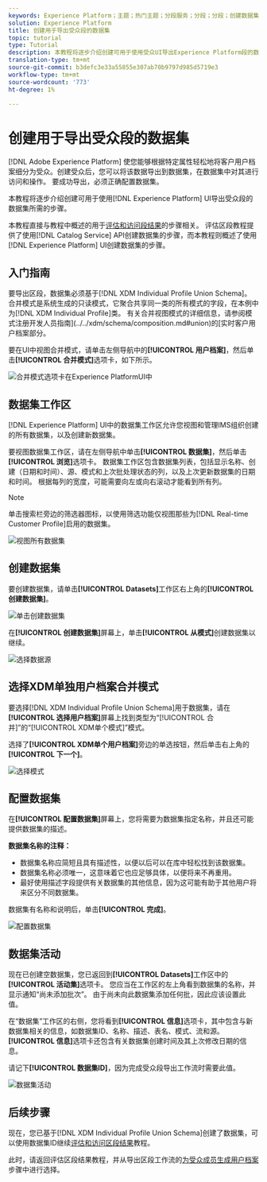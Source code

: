 ```yaml
---
keywords: Experience Platform；主题；热门主题；分段服务；分段；分段；创建数据集；导出受众段；导出段；
solution: Experience Platform
title: 创建用于导出受众段的数据集
topic: tutorial
type: Tutorial
description: 本教程将逐步介绍创建可用于使用受众UI导出Experience Platform段的数据集所需的步骤。
translation-type: tm+mt
source-git-commit: b3defc3e33a55855e307ab70b9797d985d5719e3
workflow-type: tm+mt
source-wordcount: '773'
ht-degree: 1%

---
```



# 创建用于导出受众段的数据集

[!DNL Adobe Experience Platform] 使您能够根据特定属性轻松地将客户用户档案细分为受众。创建受众后，您可以将该数据导出到数据集，在数据集中对其进行访问和操作。 要成功导出，必须正确配置数据集。

本教程将逐步介绍创建可用于使用[!DNL Experience Platform] UI导出受众段的数据集所需的步骤。

本教程直接与教程中概述的用于[评估和访问段结果](./evaluate-a-segment.md)的步骤相关。 评估区段教程提供了使用[!DNL Catalog Service] API创建数据集的步骤，而本教程则概述了使用[!DNL Experience Platform] UI创建数据集的步骤。

## 入门指南

要导出区段，数据集必须基于[!DNL XDM Individual Profile Union Schema]。 合并模式是系统生成的只读模式，它聚合共享同一类的所有模式的字段，在本例中为[!DNL XDM Individual Profile]类。 有关合并视图模式的详细信息，请参阅模式注册开发人员指南](../../xdm/schema/composition.md#union)的[实时客户用户档案部分。

要在UI中视图合并模式，请单击左侧导航中的&#x200B;**[!UICONTROL 用户档案]**，然后单击&#x200B;**[!UICONTROL 合并模式]**&#x200B;选项卡，如下所示。

![合并模式选项卡在Experience PlatformUI中](../images/tutorials/segment-export-dataset/union-schema-ui.png)


## 数据集工作区

[!DNL Experience Platform] UI中的数据集工作区允许您视图和管理IMS组织创建的所有数据集，以及创建新数据集。

要视图数据集工作区，请在左侧导航中单击&#x200B;**[!UICONTROL 数据集]**，然后单击&#x200B;**[!UICONTROL 浏览]**&#x200B;选项卡。 数据集工作区包含数据集列表，包括显示名称、创建（日期和时间）、源、模式和上次批处理状态的列，以及上次更新数据集的日期和时间。 根据每列的宽度，可能需要向左或向右滚动才能看到所有列。

>[!NOTE]
>
>单击搜索栏旁边的筛选器图标，以使用筛选功能仅视图那些为[!DNL Real-time Customer Profile]启用的数据集。

![视图所有数据集](../images/tutorials/segment-export-dataset/datasets-workspace.png)

## 创建数据集

要创建数据集，请单击&#x200B;**[!UICONTROL Datasets]**&#x200B;工作区右上角的&#x200B;**[!UICONTROL 创建数据集]**。

![单击创建数据集](../images/tutorials/segment-export-dataset/dataset-click-create.png)

在&#x200B;**[!UICONTROL 创建数据集]**&#x200B;屏幕上，单击&#x200B;**[!UICONTROL 从模式]**&#x200B;创建数据集以继续。

![选择数据源](../images/tutorials/segment-export-dataset/create-dataset.png)

## 选择XDM单独用户档案合并模式

要选择[!DNL XDM Individual Profile Union Schema]用于数据集，请在&#x200B;**[!UICONTROL 选择用户档案]**&#x200B;屏幕上找到类型为“[!UICONTROL 合并]”的“[!UICONTROL XDM单个模式]”模式。

选择了&#x200B;**[!UICONTROL XDM单个用户档案]**&#x200B;旁边的单选按钮，然后单击右上角的&#x200B;**[!UICONTROL 下一个]**。

![选择模式](../images/tutorials/segment-export-dataset/select-schema.png)

## 配置数据集

在&#x200B;**[!UICONTROL 配置数据集]**&#x200B;屏幕上，您将需要为数据集指定名称，并且还可能提供数据集的描述。

**数据集名称的注释：**
- 数据集名称应简短且具有描述性，以便以后可以在库中轻松找到该数据集。
- 数据集名称必须唯一，这意味着它也应足够具体，以便将来不再重用。
- 最好使用描述字段提供有关数据集的其他信息，因为这可能有助于其他用户将来区分不同数据集。

数据集有名称和说明后，单击&#x200B;**[!UICONTROL 完成]**。

![配置数据集](../images/tutorials/segment-export-dataset/configure-dataset.png)

## 数据集活动

现在已创建空数据集，您已返回到&#x200B;**[!UICONTROL Datasets]**&#x200B;工作区中的&#x200B;**[!UICONTROL 活动集]**&#x200B;选项卡。 您应当在工作区的左上角看到数据集的名称，并显示通知“尚未添加批次”。 由于尚未向此数据集添加任何批，因此应该设置此值。

在“数据集”工作区的右侧，您将看到&#x200B;**[!UICONTROL 信息]**&#x200B;选项卡，其中包含与新数据集相关的信息，如数据集ID、名称、描述、表名、模式、流和源。 **[!UICONTROL 信息]**&#x200B;选项卡还包含有关数据集创建时间及其上次修改日期的信息。

请记下&#x200B;**[!UICONTROL 数据集ID]**，因为完成受众段导出工作流时需要此值。

![数据集活动](../images/tutorials/segment-export-dataset/dataset-activity.png)

## 后续步骤

现在，您已基于[!DNL XDM Individual Profile Union Schema]创建了数据集，可以使用数据集ID继续[评估和访问区段结果](./evaluate-a-segment.md)教程。

此时，请返回评估区段结果教程，并从导出区段工作流的[为受众成员生成用户档案](./evaluate-a-segment.md#generate-profiles)步骤中进行选择。
